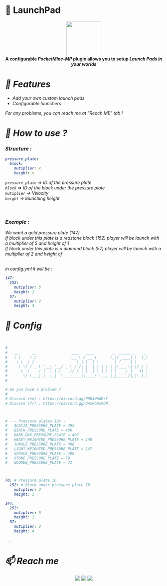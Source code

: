 
# 💨 LaunchPad

<p align="center">
    <img src="https://raw.githubusercontent.com/Verre2OuiSki/LaunchPad/main/icon.png" style="height: 8em;"></img>
    <br>
    <b>
      A configurable <i>PocketMine-MP</i> plugin allows you to setup <i>Launch Pads<i> in your worlds
    </b>
</p>

# 📜 Features

- Add your own custom launch pads
- Configurable launchers

For any problems, you can reach me at "Reach ME" tab !



# 🤔 How to use ?

### Structure :
```yml
pressure_plate:
  block:
    mutiplier: x 
    height: x
```

`pressure_plate`    => ID of the pressure plate<br>
`block`             => ID of the block under the pressure plate<br>
`mutiplier`         => Velocity<br>
`height`            => launching height<br><br><br>

### Exemple :
We want a gold pressure plate *(147)*<br>
If block under this plate is a redstone block *(152)* player will be launch with a multiplier of 5 and height of 1<br>
If block under this plate is a diamond block *(57)* player will be launch with a multiplier of 2 and height of <br><br>

in config.yml it will be :
```yml
147:
  152:
    mutiplier: 5
    height: 1
  57:
    mutiplier: 2
    height: 4
```



# 💾 Config

```yaml
---

#
#   __      __                ___   ____        _  _____ _    _
#   \ \    / /               |__ \ / __ \      (_)/ ____| |  (_)
#    \ \  / /__ _ __ _ __ ___   ) | |  | |_   _ _| (___ | | ___
#     \ \/ / _ \ '__| '__/ _ \ / /| |  | | | | | |\___ \| |/ / |
#      \  /  __/ |  | | |  __// /_| |__| | |_| | |____) |   <| |
#       \/ \___|_|  |_|  \___|____|\____/ \__,_|_|_____/|_|\_\_|
#

# Do you have a problem ?
# 
# Discord (en) : https://discord.gg/P8R4WhARrY
# Discord (fr) : https://discord.gg/DnmRbAxMbN



# --- Pressure plates IDs -
#   ACACIA_PRESSURE_PLATE = 405
#   BIRCH_PRESSURE_PLATE = 406
#   DARK_OAK_PRESSURE_PLATE = 407
#   HEAVY_WEIGHTED_PRESSURE_PLATE = 148
#   JUNGLE_PRESSURE_PLATE = 408
#   LIGHT_WEIGHTED_PRESSURE_PLATE = 147
#   SPRUCE_PRESSURE_PLATE = 409
#   STONE_PRESSURE_PLATE = 70
#   WOODEN_PRESSURE_PLATE = 72



70: # Pressure plate ID
  152: # Block under pressure plate ID
    mutiplier: 2
    height: 1

147:
  152:
    mutiplier: 5
    height: 1
  57:
    mutiplier: 2
    height: 4

...
```



# 📫 Reach me

<div align="center">
    <a href="https://discord.gg/P8R4WhARrY">
        <a href="#"><img src="https://img.shields.io/badge/Discord%20%28EN%29-%237289DA.svg?style=for-the-badge&logo=discord&logoColor=white"></img></a>
    </a>
    <a href="https://twitter.com/Verre2OuiSki">
        <a href="#"><img src="https://img.shields.io/badge/Verre2OuiSki-%231DA1F2.svg?style=for-the-badge&logo=Twitter&logoColor=white"></img></a>
    </a>
    <a href="https://discord.gg/DnmRbAxMbN">
        <a href="#"><img src="https://img.shields.io/badge/Discord%20%28FR%29-%237289DA.svg?style=for-the-badge&logo=discord&logoColor=white"></img></a>
    </a>
</div>